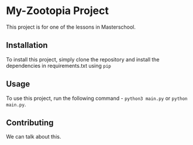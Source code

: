 # My-Zootopia Project

This project is for one of the lessons in Masterschool.

## Installation

To install this project, simply clone the repository and install the dependencies in requirements.txt using `pip`

## Usage

To use this project, run the following command - `python3 main.py` or `python main.py`.

## Contributing

We can talk about this. 